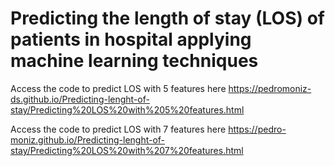 # Predicting the length of stay (LOS) of patients in hospital applying machine learning techniques

Access the code to predict LOS with 5 features here https://pedromoniz-ds.github.io/Predicting-lenght-of-stay/Predicting%20LOS%20with%205%20features.html

Access the code to predict LOS with 7 features here https://pedro-moniz.github.io/Predicting-lenght-of-stay/Predicting%20LOS%20with%207%20features.html
